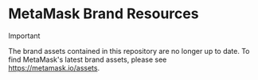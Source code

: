 # MetaMask Brand Resources

> [!IMPORTANT]
> The brand assets contained in this repository are no longer up to date. To find MetaMask's latest brand assets, please see https://metamask.io/assets.
